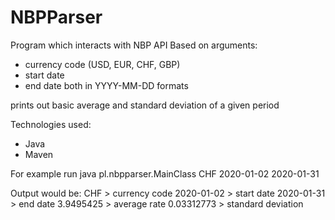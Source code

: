 # NBPParser
Program which interacts with NBP API
Based on arguments:
- currency code (USD, EUR, CHF, GBP)
- start date
- end date both in YYYY-MM-DD formats

prints out basic average and standard deviation of a given period

Technologies used:
- Java
- Maven

For example run
java pl.nbpparser.MainClass CHF 2020-01-02 2020-01-31

Output would be:
CHF > currency code
2020-01-02 > start date
2020-01-31 > end date
3.9495425 > average rate
0.03312773 > standard deviation

